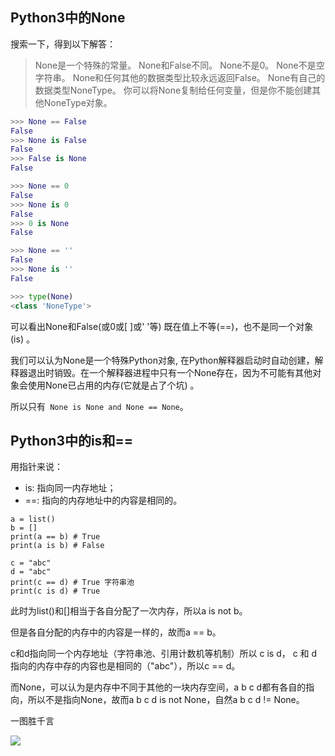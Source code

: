 ## Python3中的None
搜索一下，得到以下解答：
>None是一个特殊的常量。
  None和False不同。
  None不是0。
  None不是空字符串。
  None和任何其他的数据类型比较永远返回False。
  None有自己的数据类型NoneType。
 你可以将None复制给任何变量，但是你不能创建其他NoneType对象。
 
```python
>>> None == False
False
>>> None is False
False
>>> False is None
False

>>> None == 0
False
>>> None is 0
False
>>> 0 is None
False

>>> None == ''
False
>>> None is ''
False

>>> type(None)
<class 'NoneType'>
```
可以看出None和False(或0或[ ]或' '等) 既在值上不等(==)，也不是同一个对象(is) 。

我们可以认为None是一个特殊Python对象, 在Python解释器启动时自动创建，解释器退出时销毁。在一个解释器进程中只有一个None存在，因为不可能有其他对象会使用None已占用的内存(它就是占了个坑) 。

所以只有` None is None and None == None`。

## Python3中的is和==
用指针来说： 

- is: 指向同一内存地址；
- ==: 指向的内存地址中的内容是相同的。
```
a = list() 
b = [] 
print(a == b) # True 
print(a is b) # False 
```
```
c = "abc" 
d = "abc" 
print(c == d) # True 字符串池 
print(c is d) # True 
```
此时为list()和[]相当于各自分配了一次内存，所以a is not b。

但是各自分配的内存中的内容是一样的，故而a == b。 

c和d指向同一个内存地址（字符串池、引用计数机等机制）所以 c is d， c 和 d 指向的内存中存的内容也是相同的（"abc"），所以c == d。


而None，可以认为是内存中不同于其他的一块内存空间，a b c d都有各自的指向，所以不是指向None，故而a b c d is not None，自然a b c d != None。

一图胜千言 

![](http://img.blog.csdn.net/20180414130825019?watermark/2/text/aHR0cDovL2Jsb2cuY3Nkbi5uZXQvbXlSZWFsaXphdGlvbg==/font/5a6L5L2T/fontsize/400/fill/I0JBQkFCMA==/dissolve/70/gravity/SouthEast)